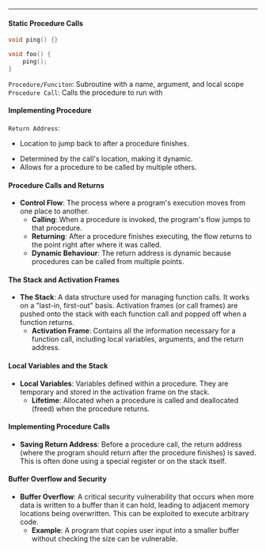 ***
#### Static Procedure Calls 
```c
void ping() {}

void foo() {
	ping();
}
```

`Procedure/Funciton`: Subroutine with a name, argument, and local scope
`Procedure Call`: Calls the procedure to run with 


#### Implementing Procedure 
`Return Address`: 
* Location to jump back to after a procedure finishes.
- Determined by the call's location, making it dynamic.
- Allows for a procedure to be called by multiple others.
#### Procedure Calls and Returns
- **Control Flow**: The process where a program's execution moves from one place to another.
    - **Calling**: When a procedure is invoked, the program's flow jumps to that procedure.
    - **Returning**: After a procedure finishes executing, the flow returns to the point right after where it was called.
    - **Dynamic Behaviour**: The return address is dynamic because procedures can be called from multiple points.
#### The Stack and Activation Frames
- **The Stack**: A data structure used for managing function calls. It works on a "last-in, first-out" basis. Activation frames (or call frames) are pushed onto the stack with each function call and popped off when a function returns.
    - **Activation Frame**: Contains all the information necessary for a function call, including local variables, arguments, and the return address.

#### Local Variables and the Stack
- **Local Variables**: Variables defined within a procedure. They are temporary and stored in the activation frame on the stack.
    - **Lifetime**: Allocated when a procedure is called and deallocated (freed) when the procedure returns.

#### Implementing Procedure Calls
- **Saving Return Address**: Before a procedure call, the return address (where the program should return after the procedure finishes) is saved. This is often done using a special register or on the stack itself.

#### Buffer Overflow and Security
- **Buffer Overflow**: A critical security vulnerability that occurs when more data is written to a buffer than it can hold, leading to adjacent memory locations being overwritten. This can be exploited to execute arbitrary code.
    - **Example**: A program that copies user input into a smaller buffer without checking the size can be vulnerable.

